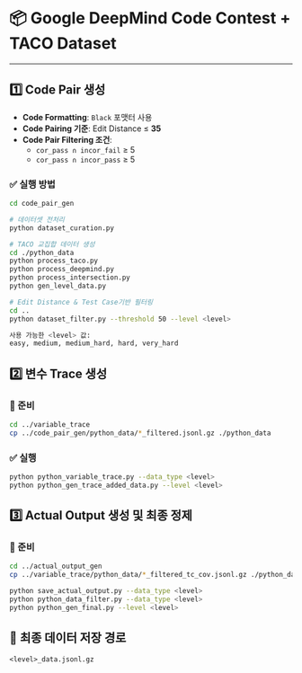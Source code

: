 # 📦 Google DeepMind Code Contest + TACO Dataset

---

## 1️⃣ Code Pair 생성

- **Code Formatting**: `Black` 포맷터 사용
- **Code Pairing 기준**: Edit Distance ≤ **35**
- **Code Pair Filtering 조건**:
  - `cor_pass ∩ incor_fail` ≥ 5  
  - `cor_pass ∩ incor_pass` ≥ 5

### ✅ 실행 방법

```bash
cd code_pair_gen

# 데이터셋 전처리
python dataset_curation.py

# TACO 교집합 데이터 생성
cd ./python_data
python process_taco.py
python process_deepmind.py
python process_intersection.py
python gen_level_data.py

# Edit Distance & Test Case기반 필터링
cd ..
python dataset_filter.py --threshold 50 --level <level>

사용 가능한 <level> 값:
easy, medium, medium_hard, hard, very_hard
```

## 2️⃣ 변수 Trace 생성
### 📁 준비
```bash 
cd ../variable_trace
cp ../code_pair_gen/python_data/*_filtered.jsonl.gz ./python_data
```
### ✅ 실행
```bash
python python_variable_trace.py --data_type <level>
python python_gen_trace_added_data.py --level <level>
```

## 3️⃣ Actual Output 생성 및 최종 정제
### 📁 준비

```bash
cd ../actual_output_gen
cp ../variable_trace/python_data/*_filtered_tc_cov.jsonl.gz ./python_data
```

```bash
python save_actual_output.py --data_type <level>
python python_data_filter.py --data_type <level>
python python_gen_final.py --level <level>
```

## 📌 최종 데이터 저장 경로
`<level>_data.jsonl.gz`